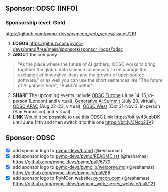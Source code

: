 ## Sponsor: ODSC (INFO)
### Sponsorship level:  Gold

https://github.com/pymc-devs/pymcon_web_series/issues/261

1. **LOGOS** 
https://github.com/pymc-devs/brand/tree/main/sponsors/sponsor_logos/odsc
1. **ABOUT** the company: 
>"As the place where the future of AI gathers, ODSC works to bring together the global data science community to encourage the exchange of innovative ideas and the growth of open source software." or as well you can use the short sentences like "The future of AI gathers here", "Build AI better".
3. **SHARE** 
The upcoming events include [ODSC Europe](https://odsc.com/europe/) (June 14-15, in-person (London) and virtual), [Generative AI Summit](https://summit.ai/) (July 20, virtual), [ODSC APAC](https://odsc.com/apac/) (Aug 22-23, virtual), [ODSC West](https://odsc.com/california/) (Oct 31-Nov 3, in-person (San Francisco) and virtual).
4. **LINK** 
Would it be possible to use this ODSC Link https://bit.ly/43uqbDK until June 14th and then switch it to this one https://bit.ly/3Ncb23V?

## Sponsor: ODSC
- [x] add sponsor logo to [pymc-devs/brand](https://github.com/pymc-devs/brand/tree/main/sponsors/sponsor_logos) (@reshamas)
- [x] add sponsor logo to [pymc-devs/pymc/README.rst](https://github.com/pymc-devs/pymc/blob/main/README.rst) (@reshamas) https://github.com/pymc-devs/pymc/pull/6770
- [x] add sponsor logo to [pymc-devs/pymc.io/welcome.md](https://github.com/pymc-devs/pymc.io/blob/main/welcome.md) (@reshamas) https://github.com/pymc-devs/pymc.io/pull/88
- [x] add sponsor logo to PyMCon website: [pymcon.com](https://pymcon.com/sponsors/) (@reshamas) https://github.com/pymc-devs/pymcon_web_series_website/pull/121
